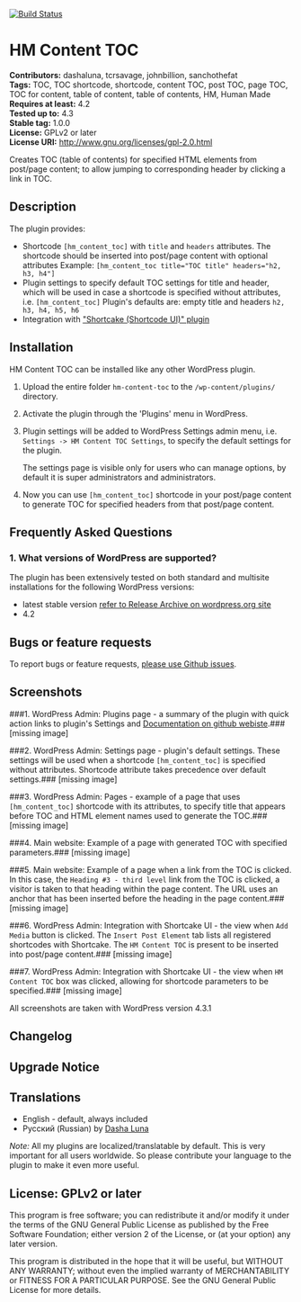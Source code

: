 [![Build Status](https://travis-ci.org/dashaluna/hm-content-toc.svg?branch=master)](https://travis-ci.org/dashaluna/hm-content-toc)

# HM Content TOC #
**Contributors:** dashaluna, tcrsavage, johnbillion, sanchothefat  
**Tags:** TOC, TOC shortcode, shortcode, content TOC, post TOC, page TOC, TOC for content, table of content, table of contents, HM, Human Made  
**Requires at least:** 4.2  
**Tested up to:** 4.3  
**Stable tag:** 1.0.0  
**License:** GPLv2 or later  
**License URI:** http://www.gnu.org/licenses/gpl-2.0.html  

Creates TOC (table of contents) for specified HTML elements from post/page content; to allow jumping to corresponding header by clicking a link in TOC.

## Description ##

The plugin provides:

* Shortcode `[hm_content_toc]` with `title` and `headers` attributes.
 The shortcode should be inserted into post/page content with optional attributes
 Example: `[hm_content_toc title="TOC title" headers="h2, h3, h4"]`
* Plugin settings to specify default TOC settings for title and header, which will
 be used in case a shortcode is specified without attributes, i.e. `[hm_content_toc]`
 Plugin's defaults are: empty title and headers `h2, h3, h4, h5, h6`
* Integration with ["Shortcake (Shortcode UI)" plugin](https://wordpress.org/plugins/shortcode-ui/)

## Installation ##

HM Content TOC can be installed like any other WordPress plugin.

1. Upload the entire folder `hm-content-toc` to the `/wp-content/plugins/` directory.
2. Activate the plugin through the 'Plugins' menu in WordPress.
3. Plugin settings will be added to WordPress Settings admin menu,
   i.e. `Settings -> HM Content TOC Settings`, to specify the default settings for the
   plugin.

   The settings page is visible only for users who can manage options, by default
   it is super administrators and administrators.
4. Now you can use `[hm_content_toc]` shortcode in your post/page content to generate
   TOC for specified headers from that post/page content.

## Frequently Asked Questions ##

### 1. What versions of WordPress are supported? ###

The plugin has been extensively tested on both standard and multisite installations
for the following WordPress versions:

* latest stable version [refer to Release Archive on wordpress.org site](https://wordpress.org/download/release-archive/)
* 4.2

## Bugs or feature requests ##

To report bugs or feature requests, [please use Github issues](https://github.com/dashaluna/hm-content-toc/issues).

## Screenshots ##

###1. WordPress Admin: Plugins page - a summary of the plugin with quick action links to plugin's Settings and [Documentation on github webiste](https://github.com/dashaluna/hm-content-toc#readme).###
[missing image]

###2. WordPress Admin: Settings page - plugin's default settings. These settings will be used when a shortcode `[hm_content_toc]` is specified without attributes. Shortcode attribute takes precedence over default settings.###
[missing image]

###3. WordPress Admin: Pages - example of a page that uses `[hm_content_toc]` shortcode with its attributes, to specify title that appears before TOC and HTML element names used to generate the TOC.###
[missing image]

###4. Main website: Example of a page with generated TOC with specified parameters.###
[missing image]

###5. Main website: Example of a page when a link from the TOC is clicked. In this case, the `Heading #3 - third level` link from the TOC is clicked, a visitor is taken to that heading within the page content. The URL uses an anchor that has been inserted before the heading in the page content.###
[missing image]

###6. WordPress Admin: Integration with Shortcake UI - the view when `Add Media` button is clicked. The `Insert Post Element` tab lists all registered shortcodes with Shortcake. The `HM Content TOC` is present to be inserted into post/page content.###
[missing image]

###7. WordPress Admin: Integration with Shortcake UI - the view when `HM Content TOC` box was clicked, allowing for shortcode parameters to be specified.###
[missing image]


All screenshots are taken with WordPress version 4.3.1

## Changelog ##

## Upgrade Notice ##

## Translations ##

* English - default, always included
* Русский (Russian) by <a href="https://profiles.wordpress.org/dashaluna">Dasha Luna</a>

*Note:* All my plugins are localized/translatable by default. This is very important for
all users worldwide. So please contribute your language to the plugin to make it even more useful.

## License: GPLv2 or later ##

This program is free software; you can redistribute it and/or modify
it under the terms of the GNU General Public License as published by
the Free Software Foundation; either version 2 of the License, or
(at your option) any later version.

This program is distributed in the hope that it will be useful,
but WITHOUT ANY WARRANTY; without even the implied warranty of
MERCHANTABILITY or FITNESS FOR A PARTICULAR PURPOSE.  See the
GNU General Public License for more details.

